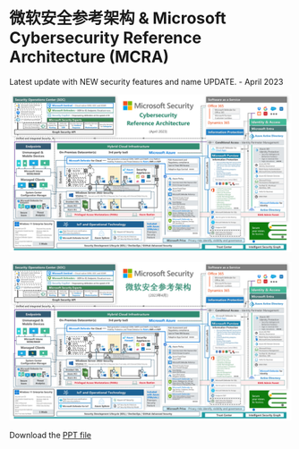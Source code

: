 # 微软安全参考架构 & Microsoft Cybersecurity Reference Architecture (MCRA)

Latest update with NEW security features and name UPDATE. - April 2023


![MSRA-Updated on 2023-04](https://github.com/MeiboZhang/MicrosoftSecurity/blob/main/MSRA-Updated%20on%202023-04.jpg)

![微软安全参考架构-更新于2023-04](https://github.com/MeiboZhang/MicrosoftSecurity/blob/main/%E5%BE%AE%E8%BD%AF%E5%AE%89%E5%85%A8%E5%8F%82%E8%80%83%E6%9E%B6%E6%9E%84-%E6%9B%B4%E6%96%B0%E4%BA%8E2023-04.jpg)

Download the [PPT file](https://github.com/MeiboZhang/MicrosoftSecurity/blob/main/Microsoft%20Cybersecurity%20Reference%20Architecture%20(MCRA)%20-%202023-04.pptx)
